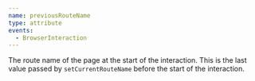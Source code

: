 ```yaml
---
name: previousRouteName
type: attribute
events:
  - BrowserInteraction
---
```


The route name of the page at the start of the interaction. This is the last value passed by `setCurrentRouteName` before the start of the interaction.